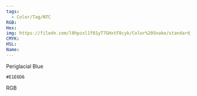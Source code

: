 ```yaml
---
tags:
  - Color/Tag/NTC
RGB:
Hex:
img: https://filedn.com/l0hpzxl1f01yT7GHxtF8cyk/Color%20Snake/standard_csv_to_svg//E1E6D6.svg
CMYK:
HSL:
Name:
---
```

Periglacial Blue
```palette
#E1E6D6
```
RGB
